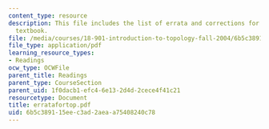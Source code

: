 ```yaml
---
content_type: resource
description: This file includes the list of errata and corrections for the course
  textbook.
file: /media/courses/18-901-introduction-to-topology-fall-2004/6b5c389115eec3ad2aeaa75408240c78_erratafortop.pdf
file_type: application/pdf
learning_resource_types:
- Readings
ocw_type: OCWFile
parent_title: Readings
parent_type: CourseSection
parent_uid: 1f0dacb1-efc4-6e13-2d4d-2cece4f41c21
resourcetype: Document
title: erratafortop.pdf
uid: 6b5c3891-15ee-c3ad-2aea-a75408240c78
---
```

